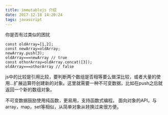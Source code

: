 ```yaml
---
title: immutablejs 介绍
date: 2017-12-18 14:20:24
tags: javascript
---
```


你是否有过类似的困扰

    const oldArray=[1,2];
    const newArray=oldArray;
    newArray.push(3);
    oldArray===newArray // true
    const othorArray=oldArray.concat([3]);
    oldArray===othorArray // false

js中的比较是引用比较，要判断两个数组是否相等要么做深比较，或者大量的使用...扩展运算符创建新的对象。这里就需要一种不可变数据，比如在push之后就返回一个新的数组对象。

不可变数据鼓励使用纯函数，更易用，支持函数式编程。
面向对象的API，与array，map，set等相似，从简单对象从转换过来很方便。

